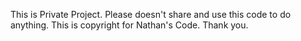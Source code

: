 This is Private Project.
Please doesn't share and use this code to do anything.
This is copyright for Nathan's Code.
Thank you.
